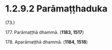 # 1.2.9.2 Parāmaṭṭhaduka

(73.)

177\. Parāmaṭṭhā dhammā. (**1183, 1517**)

178\. Aparāmaṭṭhā dhammā. (**1184, 1518**)

